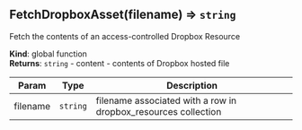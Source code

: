 <a name="FetchDropboxAsset"></a>

## FetchDropboxAsset(filename) ⇒ <code>string</code>
Fetch the contents of an access-controlled Dropbox Resource

**Kind**: global function  
**Returns**: <code>string</code> - content - contents of Dropbox hosted file  

| Param | Type | Description |
| --- | --- | --- |
| filename | <code>string</code> | filename associated with a row in dropbox_resources collection |

